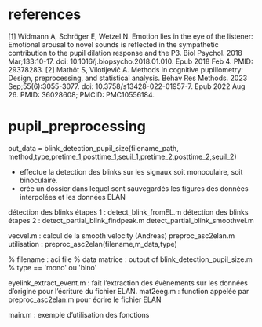 # references
[1] Widmann A, Schröger E, Wetzel N. Emotion lies in the eye of the listener: Emotional arousal to novel sounds is reflected in the sympathetic contribution to the pupil dilation response and the P3. Biol Psychol. 2018 Mar;133:10-17. doi: 10.1016/j.biopsycho.2018.01.010. Epub 2018 Feb 4. PMID: 29378283.
[2] Mathôt S, Vilotijević A. Methods in cognitive pupillometry: Design, preprocessing, and statistical analysis. Behav Res Methods. 2023 Sep;55(6):3055-3077. doi: 10.3758/s13428-022-01957-7. Epub 2022 Aug 26. PMID: 36028608; PMCID: PMC10556184.


# pupil_preprocessing

out_data = blink_detection_pupil_size(filename_path, method,type,pretime_1,posttime_1,seuil_1,pretime_2,posttime_2,seuil_2)
- effectue la detection des blinks sur les signaux soit monoculaire, soit binoculaire.
- crée un dossier dans lequel sont sauvegardés les figures des données interpolées et les données ELAN

détection des blinks étapes 1 : 
	detect_blink_fromEL.m
détection des blinks étapes 2 : 
	detect_partial_blink_findpeak.m
	detect_partial_blink_smoothvel.m

vecvel.m : calcul de la smooth velocity (Andreas)
preproc_asc2elan.m 
utilisation : preproc_asc2elan(filename,m_data,type)

% filename : aci file
% data matrice : output of blink_detection_pupil_size.m
% type == 'mono' ou 'bino'

eyelink_extract_event.m : fait l’extraction des évènements sur les données d’origine pour l’écriture du fichier ELAN. 
mat2eeg.m : function appelée par preproc_asc2elan.m pour écrire le fichier ELAN


main.m : exemple d’utilisation des fonctions
